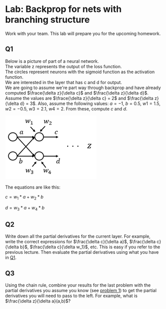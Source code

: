 # Lab: Backprop for nets with branching structure


Work with your team.  This lab will prepare you for the upcoming homework.

## Q1
Below is a picture of part of a neural network.  
The variable z represents the output of the loss function.  
The circles represent neurons with the sigmoid function as the activation function.   
We are interested in the layer that has c and d for output.  
We are going to assume we're part way through backprop and have already computed $`\frace{\delta z}{\delta c}`$ and $`\frac{\delta z}{\delta d}`$.  Assume the values are $`\frace{\delta z}{\delta c} = 2`$ and $`\frac{\delta z}{\delta d} = 3`$.  Also, assume the following values: $`a = -1`$, $`b = 0.5`$, $`w1 = 1.5`$, $`w2 = -0.5`$, $`w3 = 2.1`$, $`w4 = 2`$.  From these, compute $`c`$ and $`d`$.

![network.png](network.png)

The equations are like this:

$`c = w_1 * a + w_2 * b`$

$`d = w_3 * a + w_4 * b`$

## Q2
Write down all the partial derivatives for the current layer.  For example, write the correct expressions for $`\frac{\delta c}{\delta a}`$, $`\frac{\delta c}{\delta b}`$, $`\frac{\delta c}{\delta w_1}`$, etc.  This is easy if you refer to the previous lecture.  Then evaluate the partial derivatives using what you have in [Q1](#Q1).

## Q3
Using the chain rule, combine your results for the last problem with the partial derivatives you assume you know (see [problem 1](#Q1)) to get the partial derivatives you will need to pass to the left.  For example, what is $`\frac{\delta z}{\delta a}(a,b)`$?
